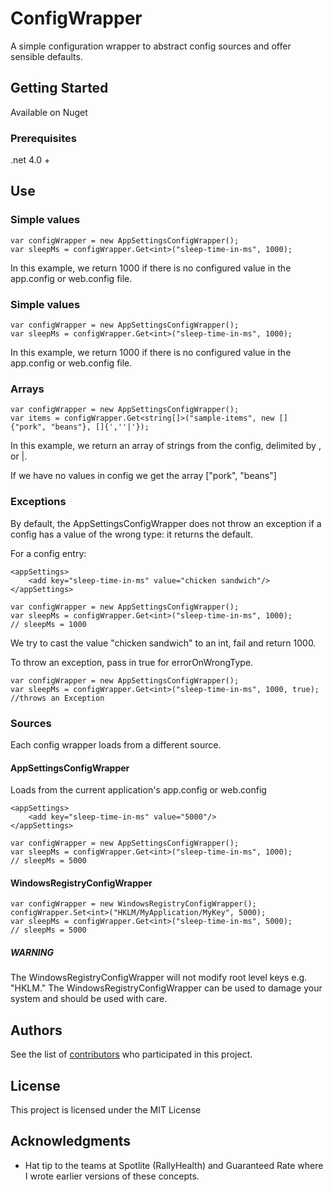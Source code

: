 # ConfigWrapper	

A simple configuration wrapper to abstract config sources and offer sensible defaults.

## Getting Started

Available on Nuget

### Prerequisites

.net 4.0 + 

## Use
### Simple values

``` 
var configWrapper = new AppSettingsConfigWrapper();
var sleepMs = configWrapper.Get<int>("sleep-time-in-ms", 1000);
```

In this example, we return 1000 if there is no configured value in the app.config or web.config file.

### Simple values

``` 
var configWrapper = new AppSettingsConfigWrapper();
var sleepMs = configWrapper.Get<int>("sleep-time-in-ms", 1000);
```

In this example, we return 1000 if there is no configured value in the app.config or web.config file.

### Arrays

``` 
var configWrapper = new AppSettingsConfigWrapper();
var items = configWrapper.Get<string[]>("sample-items", new [] {"pork", "beans"}, []{',''|'});
```

In this example, we return an array of strings from the config, delimited by , or |.  

If we have no values in config we get the array ["pork", "beans"]

### Exceptions
By default, the AppSettingsConfigWrapper does not throw an exception if a config has a value of the wrong type: it returns the default.

For a config entry:
```
<appSettings>
	<add key="sleep-time-in-ms" value="chicken sandwich"/>
</appSettings>
```

``` 
var configWrapper = new AppSettingsConfigWrapper();
var sleepMs = configWrapper.Get<int>("sleep-time-in-ms", 1000);
// sleepMs = 1000
```

We try to cast the value "chicken sandwich" to an int, fail and return 1000.

To throw an exception, pass in true for errorOnWrongType.
``` 
var configWrapper = new AppSettingsConfigWrapper();
var sleepMs = configWrapper.Get<int>("sleep-time-in-ms", 1000, true);
//throws an Exception
```
### Sources
Each config wrapper loads from a different source. 

#### AppSettingsConfigWrapper 

Loads from the current application's app.config or web.config

```
<appSettings>
	<add key="sleep-time-in-ms" value="5000"/>
</appSettings>
```

``` 
var configWrapper = new AppSettingsConfigWrapper();
var sleepMs = configWrapper.Get<int>("sleep-time-in-ms", 1000);
// sleepMs = 5000
```

#### WindowsRegistryConfigWrapper 

``` 
var configWrapper = new WindowsRegistryConfigWrapper();
configWrapper.Set<int>("HKLM/MyApplication/MyKey", 5000); 
var sleepMs = configWrapper.Get<int>("sleep-time-in-ms", 5000);
// sleepMs = 5000
```
##### WARNING
The WindowsRegistryConfigWrapper will not modify root level keys e.g. "HKLM."
The WindowsRegistryConfigWrapper can be used to damage your system and should be used with care.

## Authors

See the list of [contributors](https://github.com/brianbegy/ConfigWrapper/contributors) who participated in this project.

## License

This project is licensed under the MIT License 

## Acknowledgments

* Hat tip to the teams at Spotlite (RallyHealth) and Guaranteed Rate where I wrote earlier versions of these concepts.
